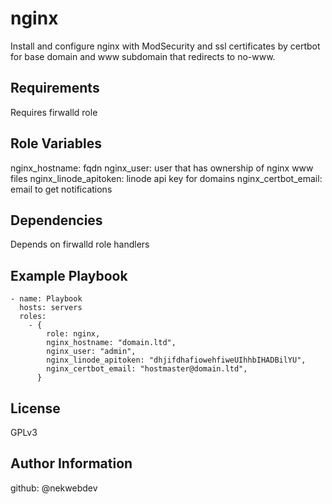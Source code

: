 nginx
=====

Install and configure nginx with ModSecurity and ssl certificates by certbot for base domain and www subdomain that redirects to no-www.

Requirements
------------

Requires firwalld role

Role Variables
--------------

nginx_hostname: fqdn
nginx_user: user that has ownership of nginx www files
nginx_linode_apitoken: linode api key for domains
nginx_certbot_email: email to get notifications

Dependencies
------------

Depends on firwalld role handlers

Example Playbook
----------------

```
- name: Playbook
  hosts: servers
  roles:
    - {
        role: nginx,
        nginx_hostname: "domain.ltd",
        nginx_user: "admin",
        nginx_linode_apitoken: "dhjifdhafiowehfiweUIhhbIHADBilYU",
        nginx_certbot_email: "hostmaster@domain.ltd",
      }
```

License
-------

GPLv3

Author Information
------------------

github: @nekwebdev
